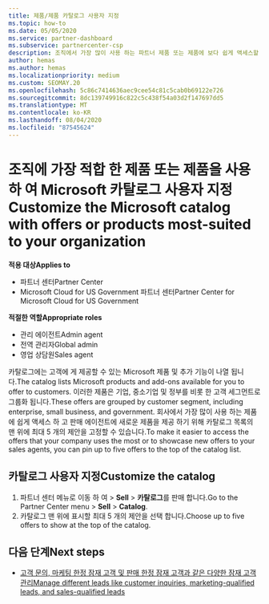 ```yaml
---
title: 제품/제품 카탈로그 사용자 지정
ms.topic: how-to
ms.date: 05/05/2020
ms.service: partner-dashboard
ms.subservice: partnercenter-csp
description: 조직에서 가장 많이 사용 하는 파트너 제품 또는 제품에 보다 쉽게 액세스할 수 있도록 Microsoft 카탈로그를 사용자 지정 하는 방법을 알아봅니다.
author: hemas
ms.author: hemas
ms.localizationpriority: medium
ms.custom: SEOMAY.20
ms.openlocfilehash: 5c86c7414636aec9cee54c81c5cab0b69122e726
ms.sourcegitcommit: 8dc139749916c822c5c438f54a03d2f147697dd5
ms.translationtype: MT
ms.contentlocale: ko-KR
ms.lasthandoff: 08/04/2020
ms.locfileid: "87545624"
---
```

# <a name="customize-the-microsoft-catalog-with-offers-or-products-most-suited-to-your-organization"></a><span data-ttu-id="604dc-103">조직에 가장 적합 한 제품 또는 제품을 사용 하 여 Microsoft 카탈로그 사용자 지정</span><span class="sxs-lookup"><span data-stu-id="604dc-103">Customize the Microsoft catalog with offers or products most-suited to your organization</span></span>

<span data-ttu-id="604dc-104">**적용 대상**</span><span class="sxs-lookup"><span data-stu-id="604dc-104">**Applies to**</span></span>

- <span data-ttu-id="604dc-105">파트너 센터</span><span class="sxs-lookup"><span data-stu-id="604dc-105">Partner Center</span></span>
- <span data-ttu-id="604dc-106">Microsoft Cloud for US Government 파트너 센터</span><span class="sxs-lookup"><span data-stu-id="604dc-106">Partner Center for Microsoft Cloud for US Government</span></span>

<span data-ttu-id="604dc-107">**적절한 역할**</span><span class="sxs-lookup"><span data-stu-id="604dc-107">**Appropriate roles**</span></span>

- <span data-ttu-id="604dc-108">관리 에이전트</span><span class="sxs-lookup"><span data-stu-id="604dc-108">Admin agent</span></span>
- <span data-ttu-id="604dc-109">전역 관리자</span><span class="sxs-lookup"><span data-stu-id="604dc-109">Global admin</span></span>
- <span data-ttu-id="604dc-110">영업 상담원</span><span class="sxs-lookup"><span data-stu-id="604dc-110">Sales agent</span></span>

<span data-ttu-id="604dc-111">카탈로그에는 고객에 게 제공할 수 있는 Microsoft 제품 및 추가 기능이 나열 됩니다.</span><span class="sxs-lookup"><span data-stu-id="604dc-111">The catalog lists Microsoft products and add-ons available for you to offer to customers.</span></span> <span data-ttu-id="604dc-112">이러한 제품은 기업, 중소기업 및 정부를 비롯 한 고객 세그먼트로 그룹화 됩니다.</span><span class="sxs-lookup"><span data-stu-id="604dc-112">These offers are grouped by customer segment, including enterprise, small business, and government.</span></span> <span data-ttu-id="604dc-113">회사에서 가장 많이 사용 하는 제품에 쉽게 액세스 하 고 판매 에이전트에 새로운 제품을 제공 하기 위해 카탈로그 목록의 맨 위에 최대 5 개의 제안을 고정할 수 있습니다.</span><span class="sxs-lookup"><span data-stu-id="604dc-113">To make it easier to access the offers that your company uses the most or to showcase new offers to your sales agents, you can pin up to five offers to the top of the catalog list.</span></span>

## <a name="customize-the-catalog"></a><span data-ttu-id="604dc-114">카탈로그 사용자 지정</span><span class="sxs-lookup"><span data-stu-id="604dc-114">Customize the catalog</span></span>

1. <span data-ttu-id="604dc-115">파트너 센터 메뉴로 이동 하 여 &gt; **Sell** &gt; **카탈로그**를 판매 합니다.</span><span class="sxs-lookup"><span data-stu-id="604dc-115">Go to the Partner Center menu &gt; **Sell** &gt; **Catalog**.</span></span>
2. <span data-ttu-id="604dc-116">카탈로그 맨 위에 표시할 최대 5 개의 제안을 선택 합니다.</span><span class="sxs-lookup"><span data-stu-id="604dc-116">Choose up to five offers to show at the top of the catalog.</span></span>
 
## <a name="next-steps"></a><span data-ttu-id="604dc-117">다음 단계</span><span class="sxs-lookup"><span data-stu-id="604dc-117">Next steps</span></span>

- [<span data-ttu-id="604dc-118">고객 문의, 마케팅 한정 잠재 고객 및 판매 한정 잠재 고객과 같은 다양한 잠재 고객 관리</span><span class="sxs-lookup"><span data-stu-id="604dc-118">Manage different leads like customer inquiries, marketing-qualified leads, and sales-qualified leads</span></span>](manage-leads.md) 
